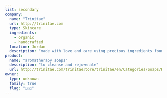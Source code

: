 ```yaml
---
list: secondary
company:
  name: "Trinitae"
  url: http://trinitae.com
  type: Skincare
  ingredients:
    - organic
    - handcrafted
  location: Jordan
  description: "made with love and care using precious ingredients found in Jordan"
product:
  name: "aromatherapy soaps"
  description: "to cleanse and rejuvenate"
  url: http://trinitae.com/trinitaestore/trinitae/en/Categories/Soaps/Handmade-Aromatherapy-Soaps/Aromatherapy-Handmade-Soap-Invigorating-Rosemary/p/01-01-02
owner:
  type: unknown
  family: true
  flag: "🇯🇴"
---
```

